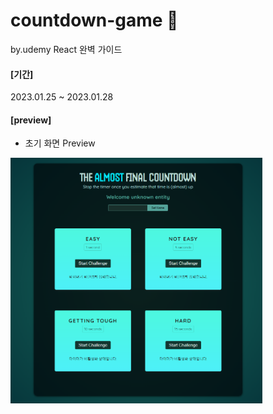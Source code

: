 # countdown-game 🚥
by.udemy React 완벽 가이드
#### [기간]
2023.01.25 ~ 2023.01.28

#### [preview]
- 초기 화면 Preview
<img src="./README_img/preview.png" width="80%">
